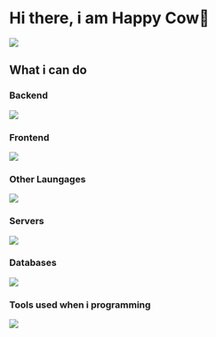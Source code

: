 # Hi there, i am Happy Cow👋

<img src="https://steamuserimages-a.akamaihd.net/ugc/1688248122333201857/5344AB4050E6B88710B7C16CB12C175F29A3DB5A/?imw=637&imh=358&ima=fit&impolicy=Letterbox&imcolor=%23000000&letterbox=true"/>

## What i can do

### Backend
<img src="https://skillicons.dev/icons?i=python,flask,fastapi,nodejs,php,lua"/>

### Frontend
<img src="https://skillicons.dev/icons?i=html,css,js,react,bootstrap,jquery"/>

### Other Laungages
<img src="https://skillicons.dev/icons?i=bots,r"/>

### Servers
<img src="https://skillicons.dev/icons?i=cloudflare,aws,gcp,firebase"/>

### Databases
<img src="https://skillicons.dev/icons?i=mysql"/>

### Tools used when i programming
<img src="https://skillicons.dev/icons?i=vscode,robloxstudio,postman,replit,github,git,gitlab,figma,stackoverflow,netlify,nginx"/>
